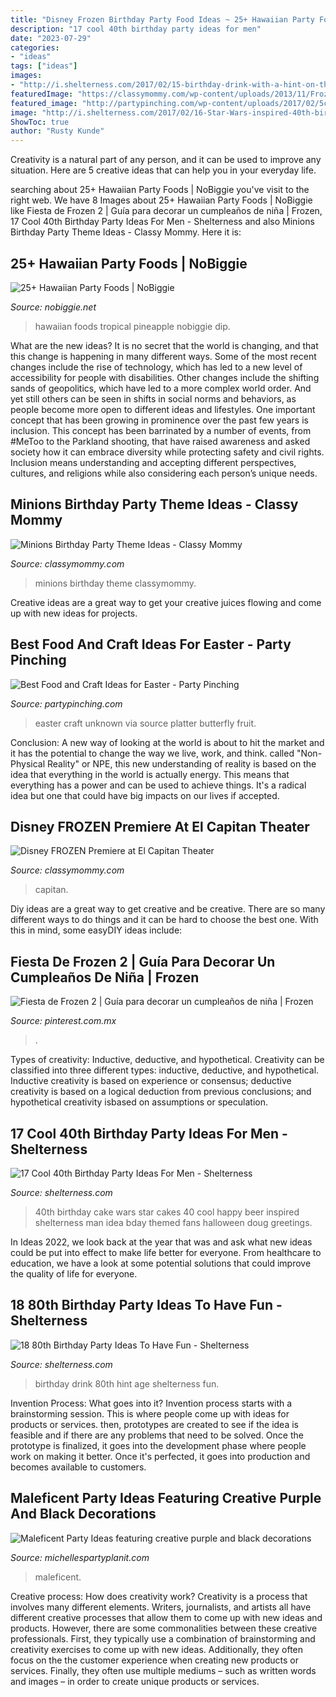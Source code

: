 ```yaml
---
title: "Disney Frozen Birthday Party Food Ideas ~ 25+ Hawaiian Party Foods"
description: "17 cool 40th birthday party ideas for men"
date: "2023-07-29"
categories:
- "ideas"
tags: ["ideas"]
images:
- "http://i.shelterness.com/2017/02/15-birthday-drink-with-a-hint-on-the-age.jpg"
featuredImage: "https://classymommy.com/wp-content/uploads/2013/11/Frozen-Premiere-El-Capitan-Theater.jpg"
featured_image: "http://partypinching.com/wp-content/uploads/2017/02/5cce61ea94918db689a80c460d37bf6b.jpg"
image: "http://i.shelterness.com/2017/02/16-Star-Wars-inspired-40th-birthday-cake-for-fans.jpg"
ShowToc: true
author: "Rusty Kunde"
---
```



Creativity is a natural part of any person, and it can be used to improve any situation. Here are 5 creative ideas that can help you in your everyday life.

	

		
searching about 25+ Hawaiian Party Foods | NoBiggie you've visit to the right web. We have 8 Images about 25+ Hawaiian Party Foods | NoBiggie like Fiesta de Frozen 2 | Guía para decorar un cumpleaños de niña | Frozen, 17 Cool 40th Birthday Party Ideas For Men - Shelterness and also Minions Birthday Party Theme Ideas - Classy Mommy. Here it is:
		
    
## 25+ Hawaiian Party Foods | NoBiggie

<img loading=lazy src="https://www.nobiggie.net/wp-content/uploads/2018/02/Tropical-Pineapple-Dip-25-Hawaiian-Party-Foods.jpg" onerror="this.onerror=null;this.src='https://tse3.mm.bing.net/th?id=OIP.bSZYf_KxnlQ2ZzqRkpGD6gHaJ4&amp;pid=15.1';" alt="25+ Hawaiian Party Foods | NoBiggie">

_Source: nobiggie.net_

>hawaiian foods tropical pineapple nobiggie dip. 

	

What are the new ideas?
It is no secret that the world is changing, and that this change is happening in many different ways. Some of the most recent changes include the rise of technology, which has led to a new level of accessibility for people with disabilities. Other changes include the shifting sands of geopolitics, which have led to a more complex world order. And yet still others can be seen in shifts in social norms and behaviors, as people become more open to different ideas and lifestyles.
One important concept that has been growing in prominence over the past few years is inclusion. This concept has been barrinated by a number of events, from #MeToo to the Parkland shooting, that have raised awareness and asked society how it can embrace diversity while protecting safety and civil rights. Inclusion means understanding and accepting different perspectives, cultures, and religions while also considering each person’s unique needs.

    
## Minions Birthday Party Theme Ideas - Classy Mommy

<img loading=lazy src="https://classymommy.com/wp-content/uploads/2015/08/IMG_0338.jpg" onerror="this.onerror=null;this.src='https://tse3.mm.bing.net/th?id=OIP.h1rVCe32MWrHIlG6QhjfZgHaFj&amp;pid=15.1';" alt="Minions Birthday Party Theme Ideas - Classy Mommy">

_Source: classymommy.com_

>minions birthday theme classymommy. 

	

Creative ideas are a great way to get your creative juices flowing and come up with new ideas for projects.

    
## Best Food And Craft Ideas For Easter - Party Pinching

<img loading=lazy src="http://partypinching.com/wp-content/uploads/2017/02/5cce61ea94918db689a80c460d37bf6b.jpg" onerror="this.onerror=null;this.src='https://tse4.mm.bing.net/th?id=OIP.V-8H1HavOilbWkq9u6pVWAHaLG&amp;pid=15.1';" alt="Best Food and Craft Ideas for Easter - Party Pinching">

_Source: partypinching.com_

>easter craft unknown via source platter butterfly fruit. 

	

Conclusion:
A new way of looking at the world is about to hit the market and it has the potential to change the way we live, work, and think. called "Non-Physical Reality" or NPE, this new understanding of reality is based on the idea that everything in the world is actually energy. This means that everything has a power and can be used to achieve things. It's a radical idea but one that could have big impacts on our lives if accepted.

    
## Disney FROZEN Premiere At El Capitan Theater

<img loading=lazy src="https://classymommy.com/wp-content/uploads/2013/11/Frozen-Premiere-El-Capitan-Theater.jpg" onerror="this.onerror=null;this.src='https://tse2.mm.bing.net/th?id=OIP.ANI7klG7rjuSuYN2aLb_zAHaLG&amp;pid=15.1';" alt="Disney FROZEN Premiere at El Capitan Theater">

_Source: classymommy.com_

>capitan. 

	

Diy ideas are a great way to get creative and be creative. There are so many different ways to do things and it can be hard to choose the best one. With this in mind, some easyDIY ideas include:

    
## Fiesta De Frozen 2 | Guía Para Decorar Un Cumpleaños De Niña | Frozen

<img loading=lazy src="https://i.pinimg.com/736x/33/5d/b1/335db1979c9295847d9890dd7e4b4eff.jpg" onerror="this.onerror=null;this.src='https://tse1.mm.bing.net/th?id=OIP.BM1AGh--GCaf55p3NXJioAHaJQ&amp;pid=15.1';" alt="Fiesta de Frozen 2 | Guía para decorar un cumpleaños de niña | Frozen">

_Source: pinterest.com.mx_

>. 

	

Types of creativity: Inductive, deductive, and hypothetical.
Creativity can be classified into three different types: inductive, deductive, and hypothetical. Inductive creativity is based on experience or consensus; deductive creativity is based on a logical deduction from previous conclusions; and hypothetical creativity isbased on assumptions or speculation.

    
## 17 Cool 40th Birthday Party Ideas For Men - Shelterness

<img loading=lazy src="http://i.shelterness.com/2017/02/16-Star-Wars-inspired-40th-birthday-cake-for-fans.jpg" onerror="this.onerror=null;this.src='https://tse1.mm.bing.net/th?id=OIP.fxi9xGB_HQwdam21ArD5eQHaJ7&amp;pid=15.1';" alt="17 Cool 40th Birthday Party Ideas For Men - Shelterness">

_Source: shelterness.com_

>40th birthday cake wars star cakes 40 cool happy beer inspired shelterness man idea bday themed fans halloween doug greetings. 

	

In Ideas 2022, we look back at the year that was and ask what new ideas could be put into effect to make life better for everyone. From healthcare to education, we have a look at some potential solutions that could improve the quality of life for everyone.

    
## 18 80th Birthday Party Ideas To Have Fun - Shelterness

<img loading=lazy src="http://i.shelterness.com/2017/02/15-birthday-drink-with-a-hint-on-the-age.jpg" onerror="this.onerror=null;this.src='https://tse3.mm.bing.net/th?id=OIP.u4QTYbwXfJUj-hrBQ2ps0AHaNK&amp;pid=15.1';" alt="18 80th Birthday Party Ideas To Have Fun - Shelterness">

_Source: shelterness.com_

>birthday drink 80th hint age shelterness fun. 

	

Invention Process: What goes into it?
Invention process starts with a brainstorming session. This is where people come up with ideas for products or services. then, prototypes are created to see if the idea is feasible and if there are any problems that need to be solved. Once the prototype is finalized, it goes into the development phase where people work on making it better. Once it's perfected, it goes into production and becomes available to customers.

    
## Maleficent Party Ideas Featuring Creative Purple And Black Decorations

<img loading=lazy src="https://michellespartyplanit.com/wp-content/uploads/2014/04/maleficent-birthday-party.jpg" onerror="this.onerror=null;this.src='https://tse3.mm.bing.net/th?id=OIP.p5p8fppmird-wpQjztCrqgHaLH&amp;pid=15.1';" alt="Maleficent Party Ideas featuring creative purple and black decorations">

_Source: michellespartyplanit.com_

>maleficent. 

	

Creative process: How does creativity work?
Creativity is a process that involves many different elements. Writers, journalists, and artists all have different creative processes that allow them to come up with new ideas and products. However, there are some commonalities between these creative professionals. First, they typically use a combination of brainstorming and creativity exercises to come up with new ideas. Additionally, they often focus on the the customer experience when creating new products or services. Finally, they often use multiple mediums – such as written words and images – in order to create unique products or services.

